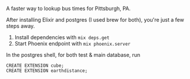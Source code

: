 A faster way to lookup bus times for Pittsburgh, PA.

After installing Elixir and postgres (I used brew for both), you're just a few steps away.

1. Install dependencies with `mix deps.get`
2. Start Phoenix endpoint with `mix phoenix.server`

In the postgres shell, for both test & main database, run
```
CREATE EXTENSION cube;
CREATE EXTENSION earthdistance;
```
